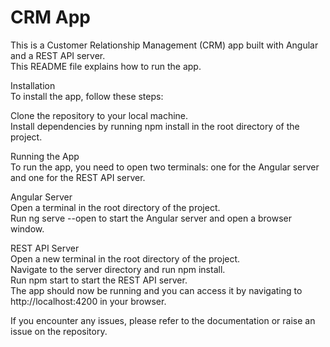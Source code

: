 # CRM App
This is a Customer Relationship Management (CRM) app built with Angular and a REST API server.<br>
This README file explains how to run the app.

Installation<br>
To install the app, follow these steps:

Clone the repository to your local machine.<br>
Install dependencies by running npm install in the root directory of the project.<br>

Running the App<br>
To run the app, you need to open two terminals: one for the Angular server and one for the REST API server.

Angular Server<br>
Open a terminal in the root directory of the project.<br>
Run ng serve --open to start the Angular server and open a browser window.<br>

REST API Server<br>
Open a new terminal in the root directory of the project.<br>
Navigate to the server directory and run npm install.<br>
Run npm start to start the REST API server.<br>
The app should now be running and you can access it by navigating to http://localhost:4200 in your browser.

If you encounter any issues, please refer to the documentation or raise an issue on the repository.
